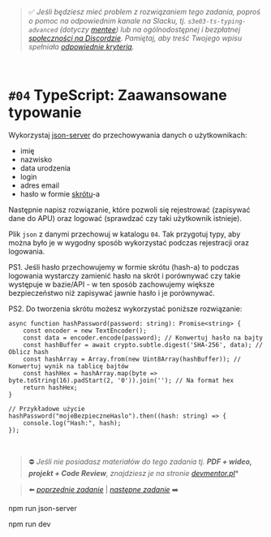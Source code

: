 > :white_check_mark: *Jeśli będziesz mieć problem z rozwiązaniem tego zadania, poproś o pomoc na odpowiednim kanale na Slacku, tj. `s3e03-ts-typing-advanced` (dotyczy [mentee](https://devmentor.pl/mentoring-javascript/)) lub na ogólnodostępnej i bezpłatnej [społeczności na Discordzie](https://devmentor.pl/discord). Pamiętaj, aby treść Twojego wpisu spełniała [odpowiednie kryteria](https://devmentor.pl/jak-prosic-o-pomoc/).*

&nbsp;

# `#04` TypeScript: Zaawansowane typowanie

Wykorzystaj [json-server](https://www.npmjs.com/package/json-server) do przechowywania danych o użytkownikach:

- imię
- nazwisko
- data urodzenia
- login
- adres email
- hasło w formie [skrótu](https://pl.wikipedia.org/wiki/Funkcja_skr%C3%B3tu)-a

Następnie napisz rozwiązanie, które pozwoli się rejestrować (zapisywać dane do APU) oraz logować (sprawdzać czy taki użytkownik istnieje).

Plik `json` z danymi przechowuj w katalogu `04`. Tak przygotuj typy, aby można było je w wygodny sposób wykorzystać podczas rejestracji oraz logowania.


PS1. Jeśli hasło przechowujemy w formie skrótu (hash-a) to podczas logowania wystarczy zamienić hasło na skrót i porównywać czy takie występuje w bazie/API - w ten sposób zachowujemy większe bezpieczeństwo niż zapisywać jawnie hasło i je porównywać.

PS2. Do tworzenia skrótu możesz wykorzystać poniższe rozwiązanie:

```
async function hashPassword(password: string): Promise<string> {
    const encoder = new TextEncoder();
    const data = encoder.encode(password); // Konwertuj hasło na bajty
    const hashBuffer = await crypto.subtle.digest('SHA-256', data); // Oblicz hash
    const hashArray = Array.from(new Uint8Array(hashBuffer)); // Konwertuj wynik na tablicę bajtów
    const hashHex = hashArray.map(byte => byte.toString(16).padStart(2, '0')).join(''); // Na format hex
    return hashHex;
}

// Przykładowe użycie
hashPassword("mojeBezpieczneHaslo").then((hash: string) => {
    console.log("Hash:", hash);
});
```

 
&nbsp;
> :no_entry: *Jeśli nie posiadasz materiałów do tego zadania tj. **PDF + wideo, projekt + Code Review**, znajdziesz je na stronie [devmentor.pl](https://devmentor.pl/workshop-ts-typing-advanced)**

> :arrow_left: [*poprzednie zadanie*](./../03) | [*następne zadanie*](./../05) :arrow_right:


npm run json-server

npm run dev
